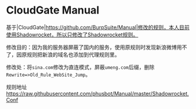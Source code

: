 CloudGate Manual
==========

基于|CloudGate|https://github.com/BurpSuite/Manual|修改的规则，本人目前使用Shadowrocket，所以只修改了Shadowrocket规则。

修改目的：因为我的服务器屏蔽了国内的服务，使用原规则时发现新浪微博用不了，因原规则把新浪的域名也添加到代理规则里。

修改处：将`sina.com`修改为直连模式，屏蔽`umeng.com`后缀，删除`Rewrite=>Old_Rule_WebSite_Jump`。

规则地址 https://raw.githubusercontent.com/phusbot/Manual/master/Shadowrocket.Conf
